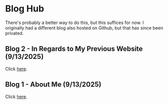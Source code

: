 # Blog Hub

There's probably a better way to do this, but this suffices for now. I originally had a different blog also hosted on Github, but that has since been privated. 

## Blog 2 - In Regards to My Previous Website (9/13/2025)

Click [here](/blog2).

## Blog 1 - About Me (9/13/2025)

Click [here](/blog1).